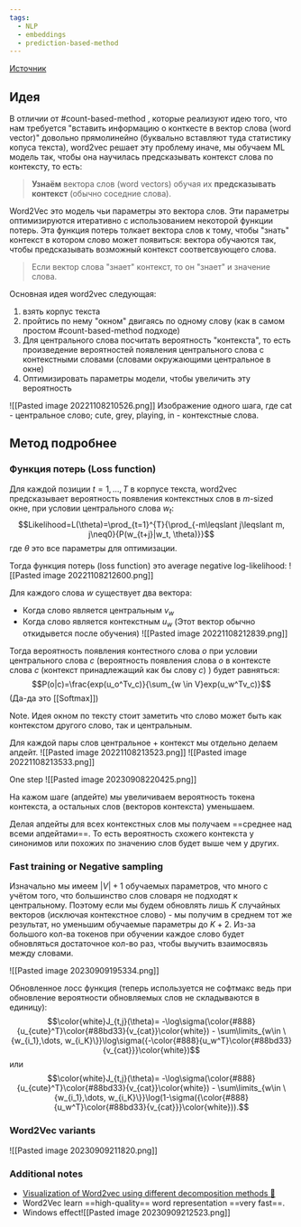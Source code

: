 ```yaml
---
tags:
  - NLP
  - embeddings
  - prediction-based-method
---
```

[Источник](https://lena-voita.github.io/nlp_course/word_embeddings.html)
## Идея
В отличии от #count-based-method , которые реализуют идею того, что нам требуется "вставить информацию о конткесте в вектор слова (word vector)" довольно прямолинейно (буквально вставляют туда статистику копуса текста), word2vec решает эту проблему иначе, мы обучаем ML модель так, чтобы она научилась предсказывать контекст слова по контексту, то есть:

>**Узнаём** вектора слов (word vectors) обучая их **предсказывать контекст** (обычно соседние слова).

Word2Vec это модель чьи параметры это вектора слов. Эти параметры оптимизируются итеративно с использованием некоторой функции потерь. Эта функция потерь толкает вектора слов к тому, чтобы "знать" контекст в котором слово может появиться: вектора обучаются так, чтобы предсказывать возможный контекст соответсвующего слова. 

>Если вектор слова "знает" контекст, то он "знает" и значение слова.

Основная идея word2vec следующая:
1. взять корпус текста
2. пройтись по нему "окном" двигаясь по одному слову (как в самом простом #count-based-method подходе)
3. Для центрального слова посчитать вероятность "контекста", то есть произведение вероятностей появления центрального слова с контекстными словами (словами окружающими центральное в окне)
4. Оптимизировать параметры модели, чтобы увеличить эту вероятность

![[Pasted image 20221108210526.png]]
Изображение одного шага, где cat - центральное слово; cute, grey, playing, in - контекстные слова.

## Метод подробнее

### Функция потерь (Loss function)
Для каждой позиции $t=1,...,T$ в корпусе текста, word2vec предсказывает вероятность появления контекстных слов в $m$-sized окне, при условии центрального слова $w_t$:
$$Likelihood=L(\theta)=\prod_{t=1}^{T}{\prod_{-m\leqslant j\leqslant m, j\neq0}{P(w_{t+j}|w_t, \theta)}}$$
где $\theta$ это все параметры для оптимизации.

Тогда функция потерь (loss function) это average negative log-likelihood:
![[Pasted image 20221108212600.png]]

Для каждого слова $w$ существует два вектора:
- Когда слово является центральным $v_w$
- Когда слово является контекстным $u_w$ (Этот вектор обычно откидывется после обучения)
![[Pasted image 20221108212839.png]]

Тогда вероятность появления контестного слова $o$ при условии центрального слова $c$ (вероятность появления слова $o$ в контексте слова $c$ (контекст принадлежащий как бы слову $c$) ) будет равняться:
$$P(o|c)=\frac{exp(u_o^Tv_c)}{\sum_{w \in V}exp(u_w^Tv_c)}$$
(Да-да это [[Softmax]])

Note. Идея окном по тексту стоит заметить что слово может быть как контекстом другого слово, так и центральным.

Для каждой пары слов центральное + контекст мы отдельно делаем апдейт.
![[Pasted image 20221108213523.png]]
![[Pasted image 20221108213533.png]]

One step
![[Pasted image 20230908220425.png]]

На кажом шаге (апдейте) мы увеличиваем вероятность токена контекста, а остальных слов (векторов контекста) уменьшаем.

Делая апдейты для всех контекстных слов мы получаем ==среднее над всеми апдейтами==. То есть вероятность схожего контекста у синонимов или похожих по значению слов будет выше чем у других.

### Fast training or Negative sampling
Изначально мы имеем $|V| + 1$ обучаемых параметров, что много с учётом того, что большинство слов словаря не подходят к центральному. Поэтому если мы будем обновлять лишь $K$ случайных векторов (исключая контекстное слово) - мы получим в среднем тот же результат, но уменьшим обучаемые параметры до $K + 2$. Из-за большого кол-ва токенов при обучении каждое слово будет обновляться достаточное кол-во раз, чтобы выучить взаимосвязь между словами.

![[Pasted image 20230909195334.png]]

Обновленное лосс функция (теперь используется не софтмакс ведь при обновление вероятности обновляемых слов не складываются в единицу):
$$\color{white}J_{t,j}(\theta)=
    -\log\sigma(\color{#888}{u_{cute}^T}\color{#88bd33}{v_{cat}}\color{white}) -
    \sum\limits_{w\in \{w_{i_1},\dots, w_{i_K}\}}\log\sigma({-\color{#888}{u_w^T}\color{#88bd33}{v_{cat}}}\color{white})$$
или 
$$\color{white}J_{t,j}(\theta)=
    -\log\sigma(\color{#888}{u_{cute}^T}\color{#88bd33}{v_{cat}}\color{white}) -
    \sum\limits_{w\in \{w_{i_1},\dots, w_{i_K}\}}\log(1-\sigma({\color{#888}{u_w^T}\color{#88bd33}{v_{cat}}}\color{white})).$$

### Word2Vec variants
![[Pasted image 20230909211820.png]]

### Additional notes
- [Visualization of Word2vec using different decomposition methods 🤩](https://projector.tensorflow.org)
- Word2Vec learn ==high-quality== word representation ==very fast==.
- Windows effect![[Pasted image 20230909212523.png]]

